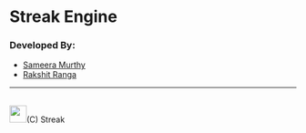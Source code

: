 # Streak Engine

### Developed By:
  - [Sameera Murthy](https://glitch.com/@sameeramurthy)
  - [Rakshit Ranga](https://glitch.com/@rakshitranga)
_______________________________________________________
<br>
<img src="https://cdn.glitch.com/dcc57c23-a0ec-4d81-a098-15d125efeb8b%2Fcc.jpeg" height="30px" draggable="false"><span>(C) Streak</span>
